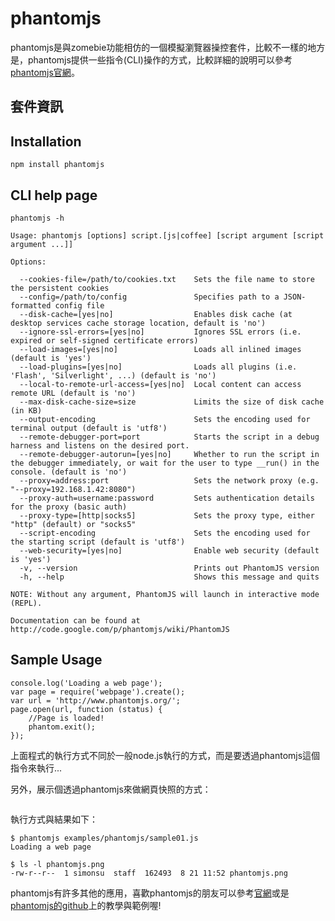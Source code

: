 phantomjs
===

phantomjs是與zomebie功能相仿的一個模擬瀏覽器操控套件，比較不一樣的地方是，phantomjs提供一些指令(CLI)操作的方式，比較詳細的說明可以參考[phantomjs官網](http://phantomjs.org)。

## 套件資訊

<div class="pkginfo" data-module-name="phantomjs" data-show="version,dependencies"></div>

## Installation

```
npm install phantomjs
```

## CLI help page

```
phantomjs -h

Usage: phantomjs [options] script.[js|coffee] [script argument [script argument ...]]

Options:

  --cookies-file=/path/to/cookies.txt    Sets the file name to store the persistent cookies
  --config=/path/to/config               Specifies path to a JSON-formatted config file
  --disk-cache=[yes|no]                  Enables disk cache (at desktop services cache storage location, default is 'no')
  --ignore-ssl-errors=[yes|no]           Ignores SSL errors (i.e. expired or self-signed certificate errors)
  --load-images=[yes|no]                 Loads all inlined images (default is 'yes')
  --load-plugins=[yes|no]                Loads all plugins (i.e. 'Flash', 'Silverlight', ...) (default is 'no')
  --local-to-remote-url-access=[yes|no]  Local content can access remote URL (default is 'no')
  --max-disk-cache-size=size             Limits the size of disk cache (in KB)
  --output-encoding                      Sets the encoding used for terminal output (default is 'utf8')
  --remote-debugger-port=port            Starts the script in a debug harness and listens on the desired port.
  --remote-debugger-autorun=[yes|no]     Whether to run the script in the debugger immediately, or wait for the user to type __run() in the console. (default is 'no')
  --proxy=address:port                   Sets the network proxy (e.g. "--proxy=192.168.1.42:8080")
  --proxy-auth=username:password         Sets authentication details for the proxy (basic auth)
  --proxy-type=[http|socks5]             Sets the proxy type, either "http" (default) or "socks5"
  --script-encoding                      Sets the encoding used for the starting script (default is 'utf8')
  --web-security=[yes|no]                Enable web security (default is 'yes')
  -v, --version                          Prints out PhantomJS version
  -h, --help                             Shows this message and quits

NOTE: Without any argument, PhantomJS will launch in interactive mode (REPL).

Documentation can be found at http://code.google.com/p/phantomjs/wiki/PhantomJS
```

## Sample Usage

```
console.log('Loading a web page');
var page = require('webpage').create();
var url = 'http://www.phantomjs.org/';
page.open(url, function (status) {
    //Page is loaded!
    phantom.exit();
});
```

上面程式的執行方式不同於一般node.js執行的方式，而是要透過phantomjs這個指令來執行...

另外，展示個透過phantomjs來做網頁快照的方式：

<pre class="code" data-js="phantomjs/sample01.js"></pre>

執行方式與結果如下：

```
$ phantomjs examples/phantomjs/sample01.js
Loading a web page

$ ls -l phantomjs.png
-rw-r--r--  1 simonsu  staff  162493  8 21 11:52 phantomjs.png
```

phantomjs有許多其他的應用，喜歡phantomjs的朋友可以參考[官網](http://phantomjs.org)或是[phantomjs的github](https://github.com/Obvious/phantomjs)上的教學與範例喔!


